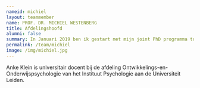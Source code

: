 ```yaml
---
nameid: michiel
layout: teammember
name: PROF. DR. MICHIEL WESTENBERG
title: Afdelingshoofd
alumni: false
summary: In Januari 2019 ben ik gestart met mijn joint PhD programma tussen de UvA en Macquarie University (Sydney, Australië)
permalink: /team/michiel
image: /img/michiel.jpg
---
```


Anke Klein is universitair docent bij de afdeling Ontwikkelings-en-Onderwijspsychologie van het Instituut Psychologie aan de Universiteit Leiden.
